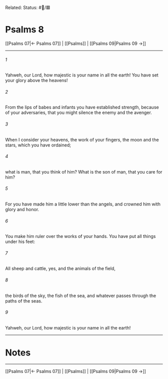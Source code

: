 Related:
Status: #📖/🟥
# Psalms 8

[[Psalms 07|← Psalms 07]] | [[Psalms]] | [[Psalms 09|Psalms 09 →]]
***



###### 1 
Yahweh, our Lord, how majestic is your name in all the earth! You have set your glory above the heavens! 

###### 2 
From the lips of babes and infants you have established strength, because of your adversaries, that you might silence the enemy and the avenger. 

###### 3 
When I consider your heavens, the work of your fingers, the moon and the stars, which you have ordained; 

###### 4 
what is man, that you think of him? What is the son of man, that you care for him? 

###### 5 
For you have made him a little lower than the angels, and crowned him with glory and honor. 

###### 6 
You make him ruler over the works of your hands. You have put all things under his feet: 

###### 7 
All sheep and cattle, yes, and the animals of the field, 

###### 8 
the birds of the sky, the fish of the sea, and whatever passes through the paths of the seas. 

###### 9 
Yahweh, our Lord, how majestic is your name in all the earth!

---
# Notes


***
[[Psalms 07|← Psalms 07]] | [[Psalms]] | [[Psalms 09|Psalms 09 →]]
